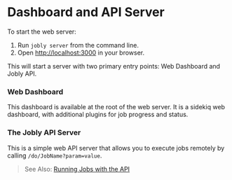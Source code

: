 # Dashboard and API Server

To start the web server:

1. Run `jobly server` from the command line.
2. Open [http://localhost:3000](http://localhost:3000) in your browser.

This will start a server with two primary entry points: Web Dashboard and Jobly API.

### Web Dashboard

This dashboard is available at the root of the web server. It is a sidekiq web dashboard, with additional plugins for job progress and status.

### The Jobly API Server

This is a simple web API server that allows you to execute jobs remotely by calling `/do/JobName?param=value`.

> See Also: [Running Jobs with the API](/usage/client-side/running-jobs-with-the-api.md)

